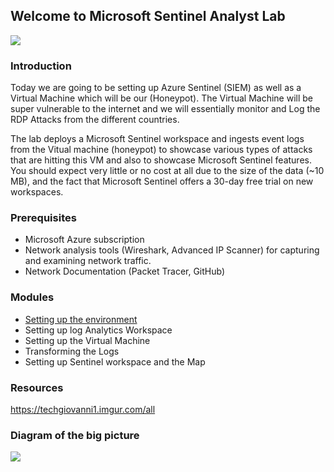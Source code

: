 ## Welcome to Microsoft Sentinel Analyst Lab
<img src="https://i.imgur.com/eQ5ykGc.png"/>

### Introduction

Today we are going to be setting up Azure Sentinel (SIEM) as well as a Virtual Machine which will be our (Honeypot). The Virtual Machine will be super vulnerable to the internet and we will essentially monitor and Log the RDP Attacks from the different countries. 

The lab deploys a Microsoft Sentinel workspace and ingests event logs from the Vitual machine (honeypot) to showcase various types of attacks that are hitting this VM and also to showcase Microsoft Sentinel features. 
You should expect very little or no cost at all due to the size of the data (~10 MB), and the fact that Microsoft Sentinel offers a 30-day free trial on new workspaces.

### Prerequisites
- Microsoft Azure subscription
- Network analysis tools (Wireshark, Advanced IP Scanner) for capturing and examining network traffic.
- Network Documentation (Packet Tracer, GitHub)

### Modules
- <a href="https://github.com/TechGiovanni/Microsoft-Azure-Sentinel-Security-Lab/blob/main/Module%201%20-%20Setting%20up%20the%20environment">Setting up the environment</a>
- Setting up log Analytics Workspace
- Setting up the Virtual Machine
- Transforming the Logs
- Setting up Sentinel workspace and the Map


### Resources
https://techgiovanni1.imgur.com/all

### Diagram of the big picture
<img src="https://i.imgur.com/YePDPAK.png"/>




